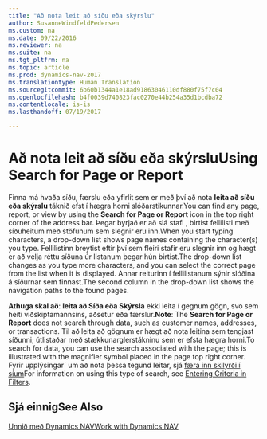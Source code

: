 ```yaml
---
title: "Að nota leit að síðu eða skýrslu"
author: SusanneWindfeldPedersen
ms.custom: na
ms.date: 09/22/2016
ms.reviewer: na
ms.suite: na
ms.tgt_pltfrm: na
ms.topic: article
ms.prod: dynamics-nav-2017
ms.translationtype: Human Translation
ms.sourcegitcommit: 6b60b1344a1e18ad91863046110df880f75f7c04
ms.openlocfilehash: b4f0039d740823fac0270e44b254a35d1bcdba72
ms.contentlocale: is-is
ms.lasthandoff: 07/19/2017

---
```


# <a name="using-search-for-page-or-report"></a><span data-ttu-id="960b2-102">Að nota leit að síðu eða skýrslu</span><span class="sxs-lookup"><span data-stu-id="960b2-102">Using Search for Page or Report</span></span>
<span data-ttu-id="960b2-103">Finna má hvaða síðu, færslu eða yfirlit sem er með því að nota **leita að síðu eða skýrslu** táknið efst í hægra horni slóðarstikunnar.</span><span class="sxs-lookup"><span data-stu-id="960b2-103">You can find any page, report, or view by using the **Search for Page or Report** icon in the top right corner of the address bar.</span></span>
<span data-ttu-id="960b2-104">Þegar byrjað er að slá stafi , birtist fellilisti með síðuheitum með stöfunum sem slegnir eru inn.</span><span class="sxs-lookup"><span data-stu-id="960b2-104">When you start typing characters, a drop-down list shows page names containing the character(s) you type.</span></span> <span data-ttu-id="960b2-105">Fellilistinn breytist eftir því sem fleiri stafir eru slegnir inn og hægt er að velja réttu síðuna úr listanum þegar hún birtist.</span><span class="sxs-lookup"><span data-stu-id="960b2-105">The drop-down list changes as you type more characters, and you can select the correct page from the list when it is displayed.</span></span> <span data-ttu-id="960b2-106">Annar reiturinn í fellilistanum sýnir slóðina á síðurnar sem finnast.</span><span class="sxs-lookup"><span data-stu-id="960b2-106">The second column in the drop-down list shows the navigation paths to the found pages.</span></span>

<span data-ttu-id="960b2-107">**Athuga skal að**: **leita að Síða eða Skýrsla** ekki leita í gegnum gögn, svo sem heiti viðskiptamannsins, aðsetur eða færslur.</span><span class="sxs-lookup"><span data-stu-id="960b2-107">**Note**: The **Search for Page or Report** does not search through data, such as customer names, addresses, or transactions.</span></span> <span data-ttu-id="960b2-108">Til að leita að gögnum er hægt að nota leitina sem tengjast síðunni; útlistaðar með stækkunarglerstákninu sem er efsta hægra horni.</span><span class="sxs-lookup"><span data-stu-id="960b2-108">To search for data, you can use the search associated with the page; this is illustrated with the magnifier symbol placed in the page top right corner.</span></span> <span data-ttu-id="960b2-109">Fyrir upplýsingar´ um að nota þessa tegund leitar, sjá [færa inn skilyrði í síum](ui-enter-criteria-filters.md)</span><span class="sxs-lookup"><span data-stu-id="960b2-109">For information on using this type of search, see [Entering Criteria in Filters](ui-enter-criteria-filters.md).</span></span>

## <a name="see-also"></a><span data-ttu-id="960b2-110">Sjá einnig</span><span class="sxs-lookup"><span data-stu-id="960b2-110">See Also</span></span>
[<span data-ttu-id="960b2-111">Unnið með Dynamics NAV</span><span class="sxs-lookup"><span data-stu-id="960b2-111">Work with Dynamics NAV</span></span>](ui-work-product.md)

